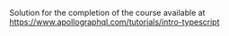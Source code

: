 Solution for the completion of the course available at https://www.apollographql.com/tutorials/intro-typescript
